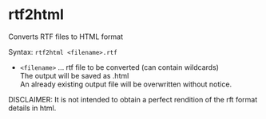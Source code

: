 # rtf2html
Converts RTF files to HTML format

Syntax: ``rtf2html <filename>.rtf``

*  ``<filename>`` ... rtf file to be converted (can contain wildcards)<br>
                 The output will be saved as <filename>.html<br>
                 An already existing output file will be overwritten without notice.

DISCLAIMER:
It is not intended to obtain a perfect rendition of the rft format details in html.
